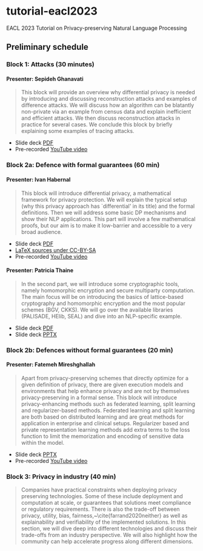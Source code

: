 # tutorial-eacl2023
EACL 2023 Tutorial on Privacy-preserving Natural Language Processing

## Preliminary schedule

### Block 1: Attacks (30 minutes)

####  Presenter: Sepideh Ghanavati

> This block will provide an overview why differential privacy is needed by introducing and discussing reconstruction attacks and examples of difference attacks. We will discuss how an algorithm can be blatantly non-private via an example from census data and explain inefficient and efficient attacks. We then discuss reconstruction attacks in practice for several cases. We conclude this block by briefly explaining some examples of tracing attacks.

* Slide deck [PDF](block-1/eacl2023-privacy-nlp-tutorial-1.pdf)
* Pre-recorded [YouTube video](https://www.youtube.com/watch?v=quuzd1qXr30)

### Block 2a: Defence with formal guarantees (60 min)

#### Presenter: Ivan Habernal

> This block will introduce differential privacy, a mathematical framework for privacy protection. We will explain the typical setup (why this privacy approach has `differential' in its title) and the formal definitions. Then we will address some basic DP mechanisms and show their NLP applications. This part will involve a few mathematical proofs, but our aim is to make it low-barrier and accessible to a very broad audience.

* Slide deck [PDF](block-2a-1/pdf/eacl2023-privacy-nlp-tutorial-2a-1.pdf)
* [LaTeX sources under CC-BY-SA](block-2a-1/latex)
* Pre-recorded [YouTube video](https://www.youtube.com/watch?v=HCSqVwikv4U)

#### Presenter: Patricia Thaine

> In the second part, we will introduce some cryptographic tools, namely homomorphic encryption and secure multiparty computation. The main focus will be on introducing the basics of lattice-based cryptography and homomorphic encryption and the most popular schemes (BGV, CKKS). We will go over the available libraries (PALISADE, HElib, SEAL) and dive into an NLP-specific example. 

* Slide deck [PDF](block-2a-2/An%20Introduction%20to%20Homomorphic%20Encryption.pdf)
* Slide deck [PPTX](block-2a-2/An%20Introduction%20to%20Homomorphic%20Encryption%20for%20Computational%20Linguists.pptx)


### Block 2b: Defences without formal guarantees (20 min)

#### Presenter: Fatemeh Mireshghallah

> Apart from privacy-preserving schemes that directly optimize for a given definition of privacy, there are given execution models and environments that help enhance privacy and are not by themselves privacy-preserving in a formal sense. This block will introduce privacy-enhancing methods such as federated learning, split learning and regularizer-based methods. Federated learning and split learning are both based on distributed learning and are great methods for application in enterprise and clinical setups. Regularizer based and private representation learning methods add extra terms to the loss function to limit the memorization and encoding of sensitive data within the model. 

* Slide deck [PPTX](block-2b/eacl-tutorial.pptx)
* Pre-recorded [YouTube video](https://www.youtube.com/watch?v=y3-PskEbyOE)

### Block 3: Privacy in industry (40 min)

> Companies have practical constraints when deploying privacy preserving technologies. Some of these include deployment and computation at scale, or guarantees that solutions meet compliance or regulatory requirements. There is also the trade-off between privacy, utility, bias, fairness,~\cite{farrand2020neither} as well as explainability and verifiability of the implemented solutions. In this section, we will dive deep into different technologies and discuss their trade-offs from an industry perspective. We will also highlight how the community can help accelerate progress along different dimensions.
